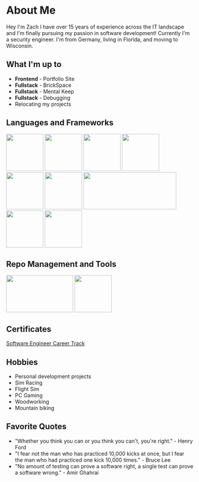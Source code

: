 # About Me
Hey I'm Zach I have over 15 years of experience across the IT landscape and I'm finally pursuing my passion in software development! Currently I'm a security engineer. I'm from Germany, living in Florida, and moving to Wisconsin.

## What I'm up to
* **Frontend** - Portfolio Site
* **Fullstack** - BrickSpace
* **Fullstack** - Mental Keep 
* **Fullstack** - Debugging
* Relocating my projects

## Languages and Frameworks
<p align="left">
  <img width="100" height="100" src="https://i.pinimg.com/564x/b1/75/54/b175549d8268dd656b92e3b56988bdf9.jpg">
  <img width="100" height="100" src="https://soydigital.com/wp-content/uploads/2020/05/CSS3.jpg">
  <img  width="100" height="100" margin-right="15" src="https://upload.wikimedia.org/wikipedia/commons/thumb/6/6a/JavaScript-logo.png/800px-JavaScript-logo.png">
  <img width="100" height="100" src="https://logowik.com/content/uploads/images/python.jpg">
  <img width="100" height="100" src="https://user-images.githubusercontent.com/83305789/227732270-8af1d9ba-527b-4ca9-852c-93e06c006490.png">
  <img width="100" height="100" src="https://cdn-icons-png.flaticon.com/512/919/919825.png">
  <img width="250" height="100" src="https://encrypted-tbn0.gstatic.com/images?q=tbn:ANd9GcSZFZK19JR-nCAWXQ5Pyx7Yi1Lc0Ier1Gac3Q&usqp=CAU">
  <img width="100" height="100" src="https://repository-images.githubusercontent.com/410214337/070f2aba-d9d6-4699-b887-9a0f29015b1b">
  <img width="100" height="100" src="https://www.kindpng.com/picc/m/608-6084179_transparent-c-programming-png-c-sharp-logo-png.png">
</p>

## Repo Management and Tools
<p align="left">
  <img width="180" height="100" src="https://pmo365.com/wp-content/uploads/2021/09/Untitled-design-2.png">
  <img width="100" height="100" src="https://zlorn.gallerycdn.vsassets.io/extensions/zlorn/git-helper/1.0.4/1606137405912/Microsoft.VisualStudio.Services.Icons.Default">
</p>

## Certificates
[Software Engineer Career Track](https://api.accredible.com/v1/frontend/credential_website_embed_image/certificate/64548794)

## Hobbies
* Personal development projects
* Sim Racing
* Flight Sim
* PC Gaming
* Woodworking
* Mountain biking

## Favorite Quotes
- "Whether you think you can or you think you can't, you're right." - Henry Ford
- "I fear not the man who has practiced 10,000 kicks at once, but I fear the man who had practiced one kick 10,000 times." - Bruce Lee
- "No amount of testing can prove a software right, a single test can prove a software wrong." - Amir Ghahrai




<!---
zeonitus/zeonitus is a ✨ special ✨ repository because its `README.md` (this file) appears on your GitHub profile.
You can click the Preview link to take a look at your changes.
--->
